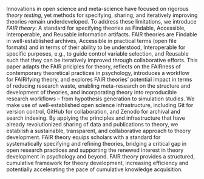 Innovations in open science and meta-science have focused on rigorous *theory testing*,
yet methods for specifying, sharing, and iteratively improving theories remain underdeveloped.
To address these limitations, we introduce *FAIR theory*:
A standard for specifying theories as Findable, Accessible, Interoperable, and Reusable information artifacts.
FAIR theories are Findable in well-established archives,
Accessible in practical terms (open file formats) and in terms of their ability to be understood,
Interoperable for specific purposes, e.g., to guide control variable selection,
and
Reusable such that they can be iteratively improved through collaborative efforts.
This paper adapts the FAIR priciples for theory,
reflects on the FAIRness of contemporary theoretical practices in psychology,
introduces a workflow for FAIRifying theory,
and explores FAIR theories’ potential impact in terms of reducing research waste,
enabling meta-research on the structure and development of theories,
and incorporating theory into reproducible research workflows – from hypothesis generation to simulation studies.
We make use of well-established open science infrastructure, including
Git for version control, GitHub for collaboration, and Zenodo for archival and search indexing.
By applying the principles and infrastructure that have already revolutionized sharing of data and publications to theory, 
we establish a sustainable, transparent, and collaborative approach to theory development.
FAIR theory equips scholars with a standard for systematically specifying and refining theories, bridging a critical gap in open research practices and supporting the renewed interest in theory development in psychology and beyond.
FAIR theory provides a structured, cumulative framework for theory development, increasing efficiency and potentially accelerating the pace of cumulative knowledge acquisition.
